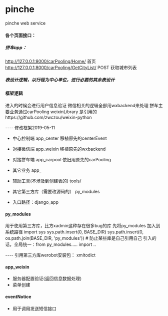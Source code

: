 # pinche
pinche web service


#### 各个页面接口：
##### 拼车app：
http://127.0.0.1:8000/carPooling/Home/   首页
http://127.0.0.1:8000/carPooling/GetCityList/   POST  获取城市列表



 
 
##### 表设计逻辑，以行程为中心单位，进行必要的其余表设计



#### 框架逻辑
进入的时候会进行用户信息验证
微信相关的逻辑全部用wxbackend来处理
拼车主要业务通过carPooling
weixinLibrary 是引用的https://github.com/zwczou/weixin-python



---- 修改框架2019-05-11
+ 中心控制端  app_center   移植原先的centerEvent
+ 对接微信端  app_weixin   移植原先的wxbackend
+ 对接拼车端  app_carpool  依旧用原先的carPooling
+ 其它业务    app_


+ 辅助工具(不涉及到创建表的)    tools/
+ 其它第三方库（需要改源码的）   py_modules

+ 入口路径：django_app








#### py_modules
用于使用第三方库，比方xadmin这种存在很多bug的库
先将py_modules 加入到系统路径
import sys
sys.path.insert(0, BASE_DIR)
sys.path.insert(0, os.path.join(BASE_DIR, 'py_modules'))  # 防止某些库是自己引用自己
引入的话，全局统一：from py_modules..... import ..


---- 引用第三方库werobot安装包：
xmltodict




#### app_weixin
+ 服务器配置验证(返回信息数据处理) 
+ 菜单创建

#### eventNotice 
+ 用于调用发送短信接口